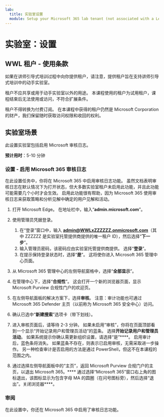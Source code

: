 ```yaml
---
lab:
  title: 实验室设置
  module: Setup your Microsoft 365 lab tenant (not associated with a Learn module)
---
```


# 实验室：设置

## WWL 租户 - 使用条款
如果在讲师引导式培训过程中向你提供租户，请注意，提供租户旨在支持讲师引导式培训中的动手实验室。

租户不应共享或用于动手实验室以外的用途。 本课程使用的租户为试用租户，课程结束后无法使用或访问，不符合扩展条件。

租户不得转换为付费订阅。 在本课程中获得的租户仍然是 Microsoft Corporation 的财产，我们保留随时获取访问权限和收回的权利。

## 实验室场景

此设置实验室包括启用 Microsoft 审核日志。

**预计用时**：5-10 分钟

### 设置 - 启用 Microsoft 365 审核日志

在此设置任务中，你将在 Microsoft 365 中启用审核日志功能。  虽然文档表明审核日志在默认情况下为打开状态，但大多数实验室租户未启用此功能，并且此功能可能需要几个小时才会生效。  启用此功能很有帮助，因为 Microsoft 365 使用审核日志来获取策略和分析见解中确定的用户见解和活动。

1. 打开 Microsoft Edge。 在地址栏中，输入“**admin.microsoft.com**”。

1. 使用管理员凭据登录。
    1. 在“登录”窗口中，输入 **admin@WWLxZZZZZZ.onmicrosoft.com**（其中 ZZZZZZ 是实验室托管提供商提供的唯一租户 ID），然后选择“**下一步**”。
    1. 输入管理员密码，该密码应由实验室托管提供商提供。 选择“**登录**”。
    1. 在提示保持登录状态时，选择“**是**”。 这将使你进入 Microsoft 365 管理中心页面。

1. 从 Microsoft 365 管理中心的左侧导航窗格中，选择“**全部显示**”。

1. 在管理中心下，选择“**合规性**”。  这会打开一个新的浏览器页面，显示 Microsoft Purview 合规性门户的欢迎页。  

1. 在左侧导航面板的解决方案下，选择**审核**。  注意：审计功能也可通过 Microsoft 365 Defender 主页（以前称为 Microsoft 365 安全中心）访问。

1. 确认已选中“**新建搜索**”选项卡（带下划线）。

1. 进入审核页面后，请等待 2-3 分钟。  如果未启用“审核”，你将在页面顶部看到一个显示“开始记录用户和管理员活动”的蓝条。  选择**开始记录用户和管理员活动**。  如果系统提示你确认需更新组织设置，请选择“是”****。 启用审计后，蓝色条将消失。  如果蓝条不存在，则表示已启用审核，无需采取进一步操作。  另一种检查审计是否启用的方法是通过 PowerShell，但这不在本课程的范围之内。

1. 通过选择左侧导航面板中的“主页”，返回 Microsoft Purview 合规门户的主页，以退出 Microsoft 365。**** 通过选择“Microsoft 365”窗口右上角的图标退出，该图标显示为包含字母 MA 的圆圈（在问号图标旁），然后选择“退出”。关闭浏览器****。

### 审阅

在此设置中，你还在 Microsoft 365 中启用了审核日志功能。
